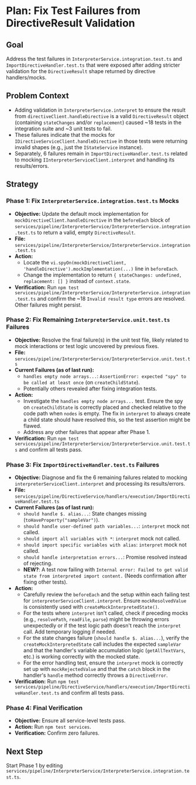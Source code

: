 # Plan: Fix Test Failures from DirectiveResult Validation

## Goal

Address the test failures in `InterpreterService.integration.test.ts` and `ImportDirectiveHandler.test.ts` that were exposed after adding stricter validation for the `DirectiveResult` shape returned by directive handlers/mocks.

## Problem Context

- Adding validation in `InterpreterService.interpret` to ensure the result from `directiveClient.handleDirective` is a valid `DirectiveResult` object (containing `stateChanges` and/or `replacement`) caused ~18 tests in the integration suite and ~3 unit tests to fail.
- These failures indicate that the mocks for `IDirectiveServiceClient.handleDirective` in those tests were returning invalid shapes (e.g., just the `IStateService` instance).
- Separately, 6 failures remain in `ImportDirectiveHandler.test.ts` related to mocking `IInterpreterServiceClient.interpret` and handling its results/errors.

## Strategy

### Phase 1: Fix `InterpreterService.integration.test.ts` Mocks

-   **Objective:** Update the default mock implementation for `mockDirectiveClient.handleDirective` in the `beforeEach` block of `services/pipeline/InterpreterService/InterpreterService.integration.test.ts` to return a valid, empty `DirectiveResult`.
-   **File:** `services/pipeline/InterpreterService/InterpreterService.integration.test.ts`
-   **Action:**
    -   Locate the `vi.spyOn(mockDirectiveClient, 'handleDirective').mockImplementation(...)` line in `beforeEach`.
    -   Change the implementation to return `{ stateChanges: undefined, replacement: [] }` instead of `context.state`.
-   **Verification:** Run `npm test services/pipeline/InterpreterService/InterpreterService.integration.test.ts` and confirm the ~18 `Invalid result type` errors are resolved. Other failures might persist.

### Phase 2: Fix Remaining `InterpreterService.unit.test.ts` Failures

-   **Objective:** Resolve the final failure(s) in the unit test file, likely related to mock interactions or test logic uncovered by previous fixes.
-   **File:** `services/pipeline/InterpreterService/InterpreterService.unit.test.ts`
-   **Current Failures (as of last run):**
    -   `handles empty node arrays...`: `AssertionError: expected "spy" to be called at least once` (on `createChildState`).
    -   Potentially others revealed after fixing integration tests.
-   **Action:**
    -   Investigate the `handles empty node arrays...` test. Ensure the spy on `createChildState` is correctly placed and checked relative to the code path when `nodes` is empty. The fix in `interpret` to always create a child state should have resolved this, so the test assertion might be flawed.
    -   Address any other failures that appear after Phase 1.
-   **Verification:** Run `npm test services/pipeline/InterpreterService/InterpreterService.unit.test.ts` and confirm all tests pass.

### Phase 3: Fix `ImportDirectiveHandler.test.ts` Failures

-   **Objective:** Diagnose and fix the 6 remaining failures related to mocking `interpreterServiceClient.interpret` and processing its results/errors.
-   **File:** `services/pipeline/DirectiveService/handlers/execution/ImportDirectiveHandler.test.ts`
-   **Current Failures (as of last run):**
    -   `should handle $. alias...`: State changes missing (`toHaveProperty("sampleVar")`).
    -   `should handle user-defined path variables...`: `interpret` mock not called.
    -   `should import all variables with *`: `interpret` mock not called.
    -   `should import specific variables with alias`: `interpret` mock not called.
    -   `should handle interpretation errors...`: Promise resolved instead of rejecting.
    -   **NEW?**: A test now failing with `Internal error: Failed to get valid state from interpreted import content.` (Needs confirmation after fixing other tests).
-   **Action:**
    -   Carefully review the `beforeEach` and the setup within each failing test for `interpreterServiceClient.interpret`. Ensure `mockResolvedValue` is consistently used with `createMockInterpretedState()`.
    -   For the tests where `interpret` isn't called, check if preceding mocks (e.g., `resolvePath`, `readFile`, `parse`) might be throwing errors unexpectedly or if the test logic path doesn't reach the `interpret` call. Add temporary logging if needed.
    -   For the state changes failure (`should handle $. alias...`), verify the `createMockInterpretedState` call includes the expected `sampleVar` and that the handler's variable accumulation logic (`getAllTextVars`, etc.) is working correctly with the mocked state.
    -   For the error handling test, ensure the `interpret` mock is correctly set up with `mockRejectedValue` and that the `catch` block in the handler's `handle` method correctly throws a `DirectiveError`.
-   **Verification:** Run `npm test services/pipeline/DirectiveService/handlers/execution/ImportDirectiveHandler.test.ts` and confirm all tests pass.

### Phase 4: Final Verification

-   **Objective:** Ensure all service-level tests pass.
-   **Action:** Run `npm test services`.
-   **Verification:** Confirm zero failures.

## Next Step

Start Phase 1 by editing `services/pipeline/InterpreterService/InterpreterService.integration.test.ts`. 